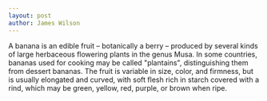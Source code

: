 ```yaml
---
layout: post
author: James Wilson
---
```

<div class="uk-height-small uk-flex uk-flex-center uk-flex-middle uk-background-cover uk-light"
     data-src="https://images.unsplash.com/photo-1571771894821-ce9b6c11b08e?fit=crop&w=650&h=433&q=80"
     data-srcset="https://images.unsplash.com/photo-1571771894821-ce9b6c11b08e?fit=crop&w=650&h=433&q=80 650w,
                  https://images.unsplash.com/photo-1571771894821-ce9b6c11b08e?fit=crop&w=1300&h=866&q=80 1300w"
     data-sizes="(min-width: 650px) 650px, 100vw" uk-img>
</div> A banana is an edible fruit – botanically a berry – produced by several kinds
of large herbaceous flowering plants in the genus Musa. In some countries, bananas used for cooking may be called "plantains",
distinguishing them from dessert bananas. The fruit is variable in size, color,
and firmness, but is usually elongated and curved, with soft flesh rich in
starch covered with a rind, which may be green, yellow, red, purple, or brown
when ripe.
